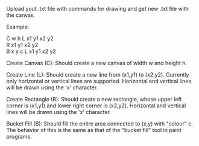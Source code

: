 Upload yout .txt file with commands for drawing and get new .txt file with the canvas.

Example:

C w h L x1 y1 x2 y2  
R x1 y1 x2 y2  
B x y c 
L x1 y1 x2 y2 

Create Canvas (C): Should create a new canvas of width w and height h.  

Create Line (L): Should create a new line from (x1,y1) to (x2,y2). Currently only horizontal or
vertical lines are supported. Horizontal and vertical lines will be drawn using the 'x'
character.  

Create Rectangle (R): Should create a new rectangle, whose upper left corner is (x1,y1) and
lower right corner is (x2,y2). Horizontal and vertical lines will be drawn using the 'x'
character.  

Bucket Fill (B): Should fill the entire area connected to (x,y) with "colour" c. The behavior of this
is the same as that of the "bucket fill" tool in paint programs.

